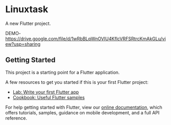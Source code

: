 # Linuxtask

A new Flutter project.

DEMO- https://drive.google.com/file/d/1wRbBLqWnOVIU4KflcVRFSRtrcKmAkGLu/view?usp=sharing

## Getting Started

This project is a starting point for a Flutter application.

A few resources to get you started if this is your first Flutter project:

- [Lab: Write your first Flutter app](https://flutter.dev/docs/get-started/codelab)
- [Cookbook: Useful Flutter samples](https://flutter.dev/docs/cookbook)

For help getting started with Flutter, view our
[online documentation](https://flutter.dev/docs), which offers tutorials,
samples, guidance on mobile development, and a full API reference.
